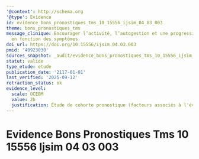 ```yaml
---
'@context': http://schema.org
'@type': Evidence
id: evidence_bons_pronostiques_tms_10_15556_ijsim_04_03_003
theme: bons_pronostiques_tms
message_clinique: Encourager l’activité, l’autogestion et une progression graduée
  en fonction des symptômes.
doi_url: https://doi.org/10.15556/ijsim.04.03.003
pmid: '40923030'
sources_snapshot: _audit/evidence_bons_pronostiques_tms_10_15556_ijsim_04_03_003.json
statut: valide
type_etude: etude
publication_date: '2117-01-01'
last_verified: '2025-09-12'
retraction_status: ok
evidence_level:
  scale: OCEBM
  value: 2b
  justification: Étude de cohorte pronostique (facteurs associés à l'évolution)
---
```

# Evidence Bons Pronostiques Tms 10 15556 Ijsim 04 03 003

